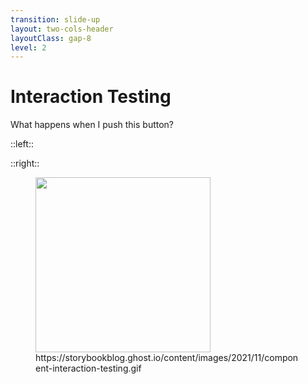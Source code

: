 ```yaml
---
transition: slide-up
layout: two-cols-header
layoutClass: gap-8
level: 2
---
```


# Interaction Testing

What happens when I push this button?

::left::

::right::

<figure>
  <img src="/testing/component-interaction-testing.gif"/>
  <figcaption>https://storybookblog.ghost.io/content/images/2021/11/component-interaction-testing.gif</figcaption>
</figure>

<style>
  img, video {
    height: 280px;
  }
</style>